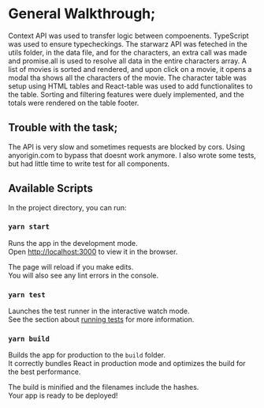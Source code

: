 # General Walkthrough;

Context API was used to transfer logic between compoenents. TypeScript was used to ensure typecheckings. The starwarz API was feteched in the utils folder, in the data file, and for the characters, an extra call was made and promise.all is used to resolve all data in the entire characters array. A list of movies is sorted and rendered, and upon click on a movie, it opens a modal tha shows all the characters of the movie. The character table was setup using HTML tables and React-table was used to add functionalites to the table. Sorting and filtering features were duely implemented, and the totals were rendered on the table footer.

## Trouble with the task;

The API is very slow and sometimes requests are blocked by cors. Using anyorigin.com to bypass that doesnt work anymore. I also wrote some tests, but had little time to write test for all components.

## Available Scripts

In the project directory, you can run:

### `yarn start`

Runs the app in the development mode.\
Open [http://localhost:3000](http://localhost:3000) to view it in the browser.

The page will reload if you make edits.\
You will also see any lint errors in the console.

### `yarn test`

Launches the test runner in the interactive watch mode.\
See the section about [running tests](https://facebook.github.io/create-react-app/docs/running-tests) for more information.

### `yarn build`

Builds the app for production to the `build` folder.\
It correctly bundles React in production mode and optimizes the build for the best performance.

The build is minified and the filenames include the hashes.\
Your app is ready to be deployed!
